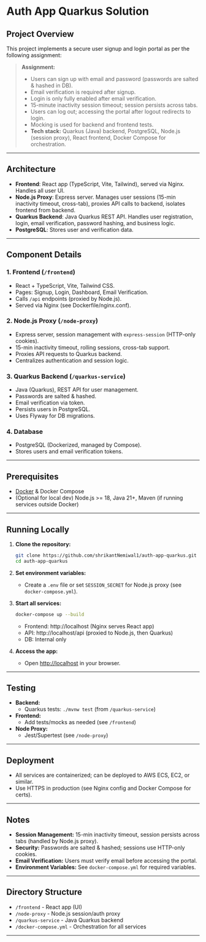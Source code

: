 # Auth App Quarkus Solution

## Project Overview

This project implements a secure user signup and login portal as per the following assignment:

> **Assignment:**
>
> - Users can sign up with email and password (passwords are salted & hashed in DB).
> - Email verification is required after signup.
> - Login is only fully enabled after email verification.
> - 15-minute inactivity session timeout; session persists across tabs.
> - Users can log out; accessing the portal after logout redirects to login.
> - Mocking is used for backend and frontend tests.
> - **Tech stack:** Quarkus (Java) backend, PostgreSQL, Node.js (session proxy), React frontend, Docker Compose for orchestration.

---

## Architecture

- **Frontend**: React app (TypeScript, Vite, Tailwind), served via Nginx. Handles all user UI.
- **Node.js Proxy**: Express server. Manages user sessions (15-min inactivity timeout, cross-tab), proxies API calls to backend, isolates frontend from backend.
- **Quarkus Backend**: Java Quarkus REST API. Handles user registration, login, email verification, password hashing, and business logic.
- **PostgreSQL**: Stores user and verification data.

---

## Component Details

### 1. Frontend (`/frontend`)

- React + TypeScript, Vite, Tailwind CSS.
- Pages: Signup, Login, Dashboard, Email Verification.
- Calls `/api` endpoints (proxied by Node.js).
- Served via Nginx (see Dockerfile/nginx.conf).

### 2. Node.js Proxy (`/node-proxy`)

- Express server, session management with `express-session` (HTTP-only cookies).
- 15-min inactivity timeout, rolling sessions, cross-tab support.
- Proxies API requests to Quarkus backend.
- Centralizes authentication and session logic.

### 3. Quarkus Backend (`/quarkus-service`)

- Java (Quarkus), REST API for user management.
- Passwords are salted & hashed.
- Email verification via token.
- Persists users in PostgreSQL.
- Uses Flyway for DB migrations.

### 4. Database

- PostgreSQL (Dockerized, managed by Compose).
- Stores users and email verification tokens.

---

## Prerequisites

- [Docker](https://www.docker.com/get-started) & Docker Compose
- (Optional for local dev) Node.js >= 18, Java 21+, Maven (if running services outside Docker)

---

## Running Locally

1. **Clone the repository:**

   ```sh
   git clone https://github.com/shrikantNemiwal1/auth-app-quarkus.git
   cd auth-app-quarkus
   ```

2. **Set environment variables:**

   - Create a `.env` file or set `SESSION_SECRET` for Node.js proxy (see `docker-compose.yml`).

3. **Start all services:**

   ```sh
   docker-compose up --build
   ```

   - Frontend: http://localhost (Nginx serves React app)
   - API: http://localhost/api (proxied to Node.js, then Quarkus)
   - DB: Internal only

4. **Access the app:**
   - Open [http://localhost](http://localhost) in your browser.

---

## Testing

- **Backend:**
  - Quarkus tests: `./mvnw test` (from `/quarkus-service`)
- **Frontend:**
  - Add tests/mocks as needed (see `/frontend`)
- **Node Proxy:**
  - Jest/Supertest (see `/node-proxy`)

---

## Deployment

- All services are containerized; can be deployed to AWS ECS, EC2, or similar.
- Use HTTPS in production (see Nginx config and Docker Compose for certs).

---

## Notes

- **Session Management:** 15-min inactivity timeout, session persists across tabs (handled by Node.js proxy).
- **Security:** Passwords are salted & hashed; sessions use HTTP-only cookies.
- **Email Verification:** Users must verify email before accessing the portal.
- **Environment Variables:** See `docker-compose.yml` for required variables.

---

## Directory Structure

- `/frontend` - React app (UI)
- `/node-proxy` - Node.js session/auth proxy
- `/quarkus-service` - Java Quarkus backend
- `/docker-compose.yml` - Orchestration for all services

---

